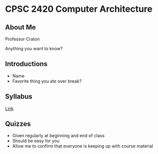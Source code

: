 CPSC 2420 Computer Architecture
===============================

About Me
--------

Professor Craton

Anything you want to know?

Introductions
-------------

- Name
- Favorite thing you ate over break?

Syllabus
--------

[Link](../syllabus.html)

Quizzes
-------

- Given regularly at beginning and end of class
- Should be easy for you
- Allow me to confirm that everyone is keeping up with course material
